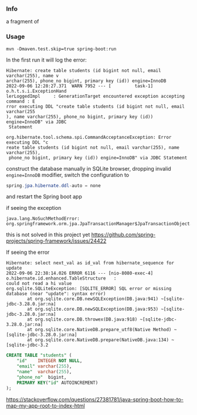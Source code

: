 ### Info

a fragment of [](https://github.com/RameshMF/spring-mvc-tutorial)


### Usage

```
mvn -Dmaven.test.skip=true spring-boot:run
```


In the first run it will log the error:
```text
Hibernate: create table students (id bigint not null, email varchar(255), name v
archar(255), phone_no bigint, primary key (id)) engine=InnoDB
2022-09-06 12:28:27.371  WARN 7952 --- [         task-1] o.h.t.s.i.ExceptionHand
lerLoggedImpl     : GenerationTarget encountered exception accepting command : E
rror executing DDL "create table students (id bigint not null, email varchar(255
), name varchar(255), phone_no bigint, primary key (id)) engine=InnoDB" via JDBC
 Statement

org.hibernate.tool.schema.spi.CommandAcceptanceException: Error executing DDL "c
reate table students (id bigint not null, email varchar(255), name varchar(255),
 phone_no bigint, primary key (id)) engine=InnoDB" via JDBC Statement
```

construct the database manually in SQLite browser, dropping invalid `engine=InnoDB` modifier, switch the configuration to 
```java
spring.jpa.hibernate.ddl-auto = none
```
and restart the Spring boot app


if seeing the exception
```text
java.lang.NoSuchMethodError: org.springframework.orm.jpa.JpaTransactionManager$JpaTransactionObject.setReadOnly(Z)V
```
 this is not solved in this project yet
 https://github.com/spring-projects/spring-framework/issues/24422


If seeing the error

```text
Hibernate: select next_val as id_val from hibernate_sequence for update
2022-09-06 22:38:14.026 ERROR 6116 --- [nio-8080-exec-4] o.hibernate.id.enhanced.TableStructure   : 
could not read a hi value
org.sqlite.SQLiteException: [SQLITE_ERROR] SQL error or missing database (near "update": syntax error)
        at org.sqlite.core.DB.newSQLException(DB.java:941) ~[sqlite-jdbc-3.28.0.jar:na]
        at org.sqlite.core.DB.newSQLException(DB.java:953) ~[sqlite-jdbc-3.28.0.jar:na]
        at org.sqlite.core.DB.throwex(DB.java:918) ~[sqlite-jdbc-3.28.0.jar:na]
        at org.sqlite.core.NativeDB.prepare_utf8(Native Method) ~[sqlite-jdbc-3.28.0.jar:na]
        at org.sqlite.core.NativeDB.prepare(NativeDB.java:134) ~[sqlite-jdbc-3.2
```
```SQL
CREATE TABLE "students" (
	"id"	INTEGER NOT NULL,
	"email"	varchar(255),
	"name"	varchar(255),
	"phone_no"	bigint,
	PRIMARY KEY("id" AUTOINCREMENT)
);
```

https://stackoverflow.com/questions/27381781/java-spring-boot-how-to-map-my-app-root-to-index-html